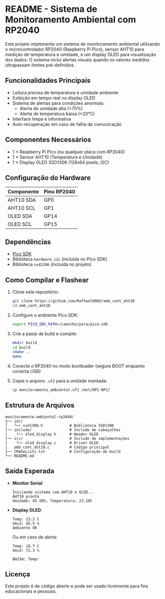 # README - Sistema de Monitoramento Ambiental com RP2040

Este projeto implementa um sistema de monitoramento ambiental utilizando o microcontrolador RP2040 (Raspberry Pi Pico), sensor AHT10 para medição de temperatura e umidade, e um display OLED para visualização dos dados. O sistema inclui alertas visuais quando os valores medidos ultrapassam limites pré-definidos.

##  Funcionalidades Principais

- Leitura precisa de temperatura e umidade ambiente
- Exibição em tempo real no display OLED
- Sistema de alertas para condições anormais:
  - Alerta de umidade alta (>70%)
  - Alerta de temperatura baixa (<20°C)
- Interface limpa e informativa
- Auto-recuperação em caso de falha de comunicação

## Componentes Necessários

- 1 × Raspberry Pi Pico (ou qualquer placa com RP2040)
- 1 × Sensor AHT10 (Temperatura e Umidade)
- 1 × Display OLED SSD1306 (128x64 pixels, I2C)

## Configuração do Hardware

| Componente | Pino RP2040 |
|------------|-------------|
| AHT10 SDA  | GP0         |
| AHT10 SCL  | GP1         |
| OLED SDA   | GP14        |
| OLED SCL   | GP15        |

## Dependências

- [Pico SDK](https://github.com/raspberrypi/pico-sdk)
- Biblioteca `hardware_i2c` (incluída no Pico SDK)
- Biblioteca `ssd1306` (incluída no projeto)

## Como Compilar e Flashear

1. Clone este repositório:
   ```bash
   git clone https://github.com/Rafhael0069/amb_cont_aht10
   cd amb_cont_aht10
   ```

2. Configure o ambiente Pico SDK:
   ```bash
   export PICO_SDK_PATH=/caminho/para/pico-sdk
   ```

3. Crie a pasta de build e compile:
   ```bash
   mkdir build
   cd build
   cmake ..
   make
   ```

4. Conecte o RP2040 no modo bootloader (segure BOOT enquanto conecta USB)

5. Copie o arquivo `.uf2` para a unidade montada:
   ```bash
   cp monitoramento_ambiental.uf2 /mnt/RPI-RP2/
   ```

## Estrutura de Arquivos

```
monitoramento-ambiental-rp2040/
├── inc/
│   └── ssd1306.h            # Biblioteca SSD1306
|── include/                 # Include de cabeçalhos
|    └── oled_display.h      # Header OLED
|── src/                     # Include de implementações
|    └── oled_display.c      # Driver OLED
|   amb_cont_aht10.c         # Código principal 
├── CMakeLists.txt           # Configuração de build
└── README.md
```

## Saída Esperada

- **Monitor Serial**:
  ```
  Iniciando sistema com AHT10 e OLED...
  AHT10 pronto
  Umidade: 45.50%, Temperatura: 23.20C
  ```

- **Display OLED**:
  ```
  Temp: 23.2 C
  Umid: 45.5 %
  Ambiente OK
  ```

  Ou em caso de alerta:
  ```
  Temp: 18.7 C
  Umid: 72.3 %
  
  BAIXA: Temp!
  ```

## Licença

Este projeto é de código aberto e pode ser usado livremente para fins educacionais e pessoais.
